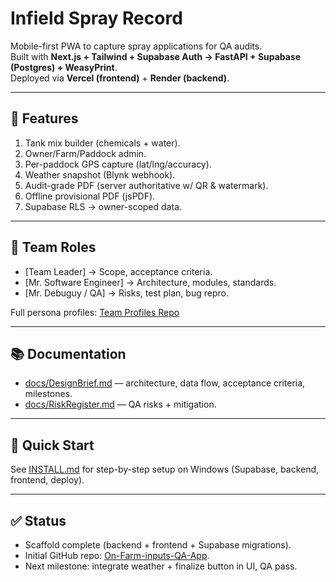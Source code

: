 # Infield Spray Record

Mobile-first PWA to capture spray applications for QA audits.  
Built with **Next.js + Tailwind + Supabase Auth → FastAPI + Supabase (Postgres) + WeasyPrint**.  
Deployed via **Vercel (frontend)** + **Render (backend)**.

---

## 🔑 Features
1. Tank mix builder (chemicals + water).
2. Owner/Farm/Paddock admin.
3. Per-paddock GPS capture (lat/lng/accuracy).
4. Weather snapshot (Blynk webhook).
5. Audit-grade PDF (server authoritative w/ QR & watermark).
6. Offline provisional PDF (jsPDF).
7. Supabase RLS → owner-scoped data.

---

## 👥 Team Roles
- [Team Leader] → Scope, acceptance criteria.
- [Mr. Software Engineer] → Architecture, modules, standards.
- [Mr. Debuguy / QA] → Risks, test plan, bug repro.

Full persona profiles: [Team Profiles Repo](https://github.com/rusty61/Team-Profiles-for-chatgtp/tree/main/personas)

---

## 📚 Documentation
- [docs/DesignBrief.md](docs/DesignBrief.md) — architecture, data flow, acceptance criteria, milestones.
- [docs/RiskRegister.md](docs/RiskRegister.md) — QA risks + mitigation.

---

## 🚀 Quick Start
See [INSTALL.md](INSTALL.md) for step-by-step setup on Windows (Supabase, backend, frontend, deploy).

---

## ✅ Status
- Scaffold complete (backend + frontend + Supabase migrations).
- Initial GitHub repo: [On-Farm-inputs-QA-App](https://github.com/rusty61/On-Farm-inputs-QA-App).
- Next milestone: integrate weather + finalize button in UI, QA pass.

